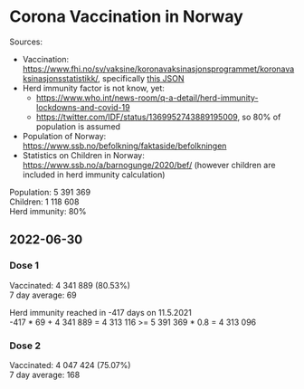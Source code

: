 # Corona Vaccination in Norway

Sources:

- Vaccination: <https://www.fhi.no/sv/vaksine/koronavaksinasjonsprogrammet/koronavaksinasjonsstatistikk/>, specifically [this JSON](https://www.fhi.no/api/chartdata/api/99119)
- Herd immunity factor is not know, yet:
  - <https://www.who.int/news-room/q-a-detail/herd-immunity-lockdowns-and-covid-19>
  - <https://twitter.com/IDF/status/1369952743889195009>, so 80% of population is assumed
- Population of Norway: <https://www.ssb.no/befolkning/faktaside/befolkningen>
- Statistics on Children in Norway: https://www.ssb.no/a/barnogunge/2020/bef/ (however children are included in herd immunity calculation)

Population: 5 391 369  
Children: 1 118 608  
Herd immunity: 80%  

## 2022-06-30

### Dose 1

Vaccinated: 4 341 889 (80.53%)  
7 day average: 69

Herd immunity reached in -417 days on 11.5.2021  
-417 * 69 + 4 341 889 = 4 313 116 >= 5 391 369 * 0.8 = 4 313 096

### Dose 2

Vaccinated: 4 047 424 (75.07%)  
7 day average: 168

